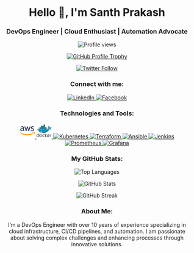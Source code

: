 <h1 align="center">Hello 👋, I'm Santh Prakash</h1>
<h3 align="center">DevOps Engineer | Cloud Enthusiast | Automation Advocate</h3>

<p align="center">
  <img src="https://komarev.com/ghpvc/?username=gspvsr&label=Profile%20views&color=0e75b6&style=flat" alt="Profile views" />
</p>

<p align="center">
  <a href="https://github.com/ryo-ma/github-profile-trophy" target="_blank">
    <img src="https://github-profile-trophy.vercel.app/?username=gspvsr" alt="GitHub Profile Trophy" />
  </a>
</p>

<p align="center">
  <a href="https://twitter.com/" target="_blank">
    <img src="https://img.shields.io/twitter/follow/?logo=twitter&style=for-the-badge" alt="Twitter Follow" />
  </a>
</p>

<h3 align="center">Connect with me:</h3>
<p align="center">
  <a href="https://linkedin.com/in/santhprakash" target="_blank">
    <img src="https://raw.githubusercontent.com/rahuldkjain/github-profile-readme-generator/master/src/images/icons/Social/linked-in-alt.svg" alt="LinkedIn" height="30" width="30" />
  </a>
  <a href="https://fb.com/gspvsr" target="_blank">
    <img src="https://raw.githubusercontent.com/rahuldkjain/github-profile-readme-generator/master/src/images/icons/Social/facebook.svg" alt="Facebook" height="30" width="30" />
  </a>
</p>

<h3 align="center">Technologies and Tools:</h3>
<p align="center">
  <a href="https://aws.amazon.com/" target="_blank">
    <img src="https://raw.githubusercontent.com/devicons/devicon/master/icons/amazonwebservices/amazonwebservices-original-wordmark.svg" alt="AWS" width="40" height="40" />
  </a>
  <a href="https://www.docker.com/" target="_blank">
    <img src="https://raw.githubusercontent.com/devicons/devicon/master/icons/docker/docker-original-wordmark.svg" alt="Docker" width="40" height="40" />
  </a>
  <a href="https://kubernetes.io" target="_blank">
    <img src="https://www.vectorlogo.zone/logos/kubernetes/kubernetes-icon.svg" alt="Kubernetes" width="40" height="40" />
  </a>
  <a href="https://www.terraform.io/" target="_blank">
    <img src="https://www.vectorlogo.zone/logos/terraformio/terraformio-icon.svg" alt="Terraform" width="40" height="40" />
  </a>
  <a href="https://www.ansible.com/" target="_blank">
    <img src="https://www.vectorlogo.zone/logos/ansible/ansible-icon.svg" alt="Ansible" width="40" height="40" />
  </a>
  <a href="https://www.jenkins.io/" target="_blank">
    <img src="https://www.vectorlogo.zone/logos/jenkins/jenkins-icon.svg" alt="Jenkins" width="40" height="40" />
  </a>
  <a href="https://prometheus.io/" target="_blank">
    <img src="https://www.vectorlogo.zone/logos/prometheus/prometheus-icon.svg" alt="Prometheus" width="40" height="40" />
  </a>
  <a href="https://grafana.com/" target="_blank">
    <img src="https://www.vectorlogo.zone/logos/grafana/grafana-icon.svg" alt="Grafana" width="40" height="40" />
  </a>
</p>

<h3 align="center">My GitHub Stats:</h3>
<p align="center">
  <img src="https://github-readme-stats.vercel.app/api/top-langs?username=gspvsr&show_icons=true&locale=en&layout=compact" alt="Top Languages" />
</p>
<p align="center">
  <img src="https://github-readme-stats.vercel.app/api?username=gspvsr&show_icons=true&locale=en" alt="GitHub Stats" />
</p>
<p align="center">
  <img src="https://github-readme-streak-stats.herokuapp.com/?user=gspvsr" alt="GitHub Streak" />
</p>

<h3 align="center">About Me:</h3>
<p align="center">
  I’m a DevOps Engineer with over 10 years of experience specializing in cloud infrastructure, CI/CD pipelines, and automation. I am passionate about solving complex challenges and enhancing processes through innovative solutions.
</p>
